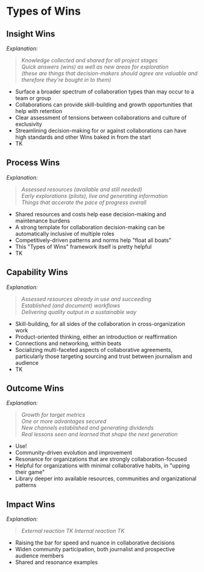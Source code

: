 # Types of Wins

## Insight Wins
_Explanation:_  
> _Knowledge collected and shared for all project stages_  
> _Quick answers (wins) as well as new areas for exploration_  
> _(these are things that decision-makers should agree are valuable and therefore they're bought in to them)_

* Surface a broader spectrum of collaboration types than may occur to a team or group
* Collaborations can provide skill-building and growth opportunities that help with retention
* Clear assessment of tensions between collaborations and culture of exclusivity
* Streamlining decision-making for or against collaborations can have high standards and other Wins baked in from the start
* TK

## Process Wins
_Explanation:_  
> _Assessed resources (available and still needed)_  
> _Early explorations (pilots), live and generating information_  
> _Things that accerate the pace of progress overall_  

* Shared resources and costs help ease decision-making and maintenance burdens
* A strong template for collaboration decision-making can be automatically inclusive of multiple roles
* Competitively-driven patterns and norms help "float all boats"
* This "Types of Wins" framework itself is pretty helpful
* TK


## Capability Wins
_Explanation:_  
> _Assessed resources already in use and succeeding_  
> _Established (and document) workflows_  
> _Delivering quality output in a sustainable way_  

* Skill-building, for all sides of the collaboration in cross-organization work 
* Product-oriented thinking, either an introduction or reaffirmation
* Connections and networking, within beats
* Socializing multi-faceted aspects of collaborative agreements, particularly those targeting sourcing and trust between journalism and audience
* TK 

## Outcome Wins
_Explanation:_  
> _Growth for target metrics_  
> _One or more advantages secured_  
> _New channels established and generating dividends_  
> _Real lessons seen and learned that shape the next generation_  

* Use!
* Community-driven evolution and improvement
* Resonance for organizations that are strongly collaboration-focused
* Helpful for organizations with minimal collaborative habits, in "upping their game"
* Library deeper into available resources, communities and organizational patterns

## Impact Wins
_Explanation:_  
> _External reaction TK_
> _Internal reaction TK_

* Raising the bar for speed and nuance in collaborative decisions
* Widen community participation, both journalist and prospective audience members
* Shared and resonance examples